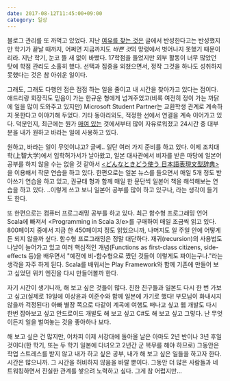 ```yaml
---
date: 2017-08-12T11:45:00+09:00
category: 일상
---
```


블로그 관리를 또 까먹고 있었다. 지난 [여유를 찾는 것은](/article/여유를_찾는_것은) 글에서 반성한다고는 반성했지만 학기가 끝날 때까지, 어쩌면 지금까지도 *바쁜 것*의 망령에서 벗어나지 못했기 때문이리라. 지난 학기, 눈코 뜰 새 없이 바빴다. 17학점을 들었지만 외부 활동이 너무 많았던 탓에 학점 관리도 소홀히 했다. 선택과 집중을 외쳤으면서, 정작 그것을 하나도 성취하지 못했다는 것은 참 아쉬운 일이다.

그래도, 그래도 다행인 점은 점점 하는 일을 줄이고 내 시간을 찾아가고 있다는 점이다. 애드리랑 회장직도 믿음이 가는 한규운 형에게 넘겨주었고(비록 여전히 정이 가는 까닭에 일을 많이 도와주고 있지만) Microsoft Student Partner는 교환학생 관계로 계속하지 못한다고 이야기해 두었다. 기타 동아리와도, 적정한 선에서 연결을 계속 이어가고 있다. 덕분인지, 최근에는 뭔가 <u>매여 있는</u> 것에서부터 많이 자유로워졌고 24시간 중 대부분을 내가 원하고 바라는 일에 사용하고 있다.

원하고, 바라는 일이 무엇이냐고? 글쎄.. 일단 여러 가지 준비를 하고 있다. 이제 조치대학(上智大学)에서 입학허가서가 날아왔고, 일본 대사관에서 비자를 받은 마당에 일본어 공부를 하지 않을 수는 없을 것 같아서 [<どんなときどう使う 日本語表現文型辞典>](https://www.amazon.co.jp/%E3%81%A9%E3%82%93%E3%81%AA%E3%81%A8%E3%81%8D%E3%81%A9%E3%81%86%E4%BD%BF%E3%81%86%E6%97%A5%E6%9C%AC%E8%AA%9E%E8%A1%A8%E7%8F%BE%E6%96%87%E5%9E%8B%E8%BE%9E%E5%85%B8-%E5%8F%8B%E6%9D%BE-%E6%82%A6%E5%AD%90/dp/4757418868/)을 이용해서 작문 연습을 하고 있다. 한편으로는 일본 뉴스를 들으면서 매일 5개 정도 받아쓰기 연습을 하고 있고, 권규태 형과 함께 매일 한 문단씩 일본어 책을 해석해보는 연습을 하고 있다. ..이렇게 쓰고 보니 일본어 공부를 많이 하고 있구나, 라는 생각이 들기도 한다.

또 한편으로는 컴퓨터 프로그래밍 공부를 하고 있다. 최근 함수형 프로그래밍 언어 Scala에 빠져서 <Programming in Scala 3/e>를 구매하여 매일 조금씩 읽고 있다. 800페이지 중에서 지금 한 450페이지 정도 읽었으니까, 나머지도 일 주일 안에 어떻게든 되지 않을까 싶다. 함수형 프로그래밍은 정말 대단하다. 재귀(recursion)의 사용법도 나날이 늘어가고 있고 여러 핵심적인 개념(Functions as first-class citizens, side-effects 등)을 배우면서 "예전에 비-함수형으로 짰던 것들이 이렇게도 짜이는구나."라는 생각을 자주 하게 된다. Scala를 배워서는 Play Framework와 함께 기존에 만들어 보고 싶었던 위키 엔진을 다시 만들어볼까 한다.

자기 시간이 생기니까, 해 보고 싶은 것들이 많다. 친한 친구들과 일본도 다시 한 번 가보고 싶고(실제로 19일에 이상윤과 이준수와 함께 일본에 가기로 했다! 부모님이 화내시지 않을까 걱정된다) 아빠 별장 쪽으로 다같이 계곡에 여행도 떠나고 싶고 웹 개발도 다시 한번 잡아보고 싶고 안드로이드 개발도 해 보고 싶고 C#도 해 보고 싶고 그렇다. 난 무엇이든지 일을 벌여놓는 것을 좋아하나 보다.

해 보고 싶은 건 많지만, 어차피 이제 서강대에 돌아올 날은 아마도 2년 반이나 3년 후일 것이다(한 학기, 또는 두 학기 일본에 다녀오고 2년간 군 복무를 해야 하므로) 그동안은 학업 스트레스를 받지 않고 내가 하고 싶은 공부, 내가 해 보고 싶은 일들을 하고자 한다. 시간은 많으니까. 그 시간을 허비하지 않음을 바랄 뿐이다. 그동안 더 많은 사람들과 네트워킹하면서 진실한 관계를 쌓으려 노력하고 싶다. 그게 참 어렵지만...
